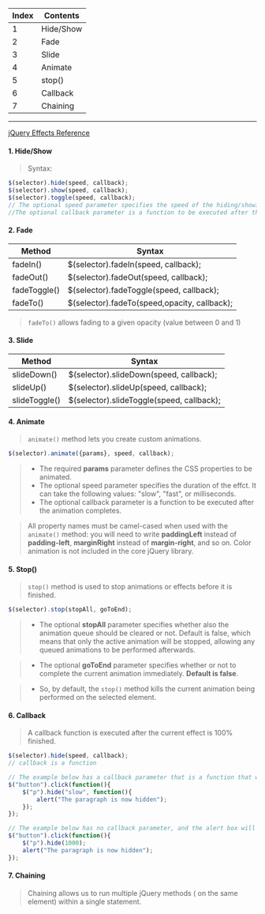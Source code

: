 Index | Contents
-- | --
1 | Hide/Show
2 | Fade
3 | Slide
4 | Animate
5 | stop()
6 | Callback
7 | Chaining
---
[jQuery Effects Reference](https://www.w3schools.com/jquery/jquery_ref_effects.asp)

#### 1. Hide/Show
> Syntax:
```javascript
$(selector).hide(speed, callback);
$(selector).show(speed, callback);
$(selector).toggle(speed, callback);
// The optional speed parameter specifies the speed of the hiding/showing, and can take the following values: "slow", "fast", or milliseconds.
//The optional callback parameter is a function to be executed after the hide() or show() method completes
```

#### 2. Fade
Method | Syntax
-- | --
fadeIn() | $(selector).fadeIn(speed, callback);
fadeOut() | $(selector).fadeOut(speed, callback);
fadeToggle() | $(selector).fadeToggle(speed, callback);
fadeTo() | $(selector).fadeTo(speed,opacity, callback);

> `fadeTo()` allows fading to a given opacity (value between 0 and 1)

#### 3. Slide
Method | Syntax
-- | --
slideDown() | $(selector).slideDown(speed, callback);
slideUp() | $(selector).slideUp(speed, callback);
slideToggle() | $(selector).slideToggle(speed, callback);

#### 4. Animate
> `animate()` method lets you create custom animations.

```javascript
$(selector).animate({params}, speed, callback);
```
> * The required **params** parameter defines the CSS properties to be animated.
> * The optional speed parameter specifies the duration of the effct. It can take the following values: "slow", "fast", or milliseconds.
> * The optional callback parameter is a function to be executed after the animation completes.

> All property names must be camel-cased when used with the `animate()` method: you will need to write **paddingLeft** instead of **padding-left**, **marginRight** instead of **margin-right**, and so on. Color animation is not included in the core jQuery library.

#### 5. Stop()
> `stop()` method is used to stop animations or effects before it is finished.

```javascript
$(selector).stop(stopAll, goToEnd);
```
> * The optional **stopAll** parameter specifies whether also the animation queue should be cleared or not. Default is false, which means that only the active animation will be stopped, allowing any queued animations to be performed afterwards.

> * The optional **goToEnd** parameter specifies whether or not to complete the current animation immediately. **Default is false**.

> * So, by default, the `stop()` method kills the current animation being performed on the selected element.

#### 6. Callback
> A callback function is executed after the current effect is 100% finished.

```javascript
$(selector).hide(speed, callback);
// callback is a function
```
```javascript
// The example below has a callback parameter that is a function that will be executed after the hide effect is completed
$("button").click(function(){
    $("p").hide("slow", function(){
        alert("The paragraph is now hidden");
    });
});

// The example below has no callback parameter, and the alert box will be displayed before the hide effect is completed
$("button").click(function(){
    $("p").hide(1000);
    alert("The paragraph is now hidden");
});
```

#### 7. Chaining
> Chaining allows us to run multiple jQuery methods ( on the same element) within a single statement.

